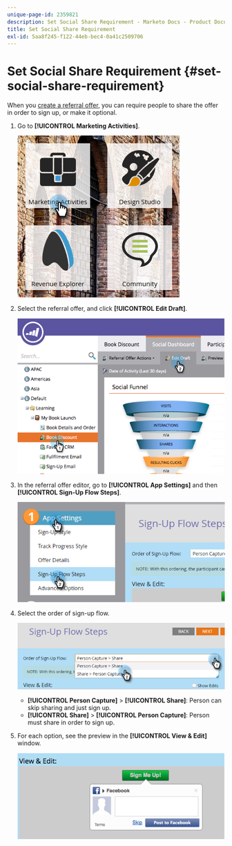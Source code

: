 ```yaml
---
unique-page-id: 2359821
description: Set Social Share Requirement - Marketo Docs - Product Documentation
title: Set Social Share Requirement
exl-id: 5aa8f245-f122-44eb-bec4-0a41c2509706
---
```

# Set Social Share Requirement {#set-social-share-requirement}

When you [create a referral offer](/help/marketo/product-docs/demand-generation/social/referral-offers/create-a-referral-offer.md), you can require people to share the offer in order to sign up, or make it optional.

1. Go to **[!UICONTROL Marketing Activities]**.

   ![](assets/ma-1.png)

1. Select the referral offer, and click **[!UICONTROL Edit Draft]**.

   ![](assets/image2015-4-22-13-3a30-3a36.png)

1. In the referral offer editor, go to **[!UICONTROL App Settings]** and then **[!UICONTROL Sign-Up Flow Steps]**.

   ![](assets/three.png)

1. Select the order of sign-up flow.

   ![](assets/four.png)

    * **[!UICONTROL Person Capture]** > **[!UICONTROL Share]**: Person can skip sharing and just sign up.
    * **[!UICONTROL Share]** > **[!UICONTROL Person Capture]**: Person must share in order to sign up.

1. For each option, see the preview in the **[!UICONTROL View & Edit]** window.

   ![](assets/image2015-4-22-13-3a34-3a28.png)
